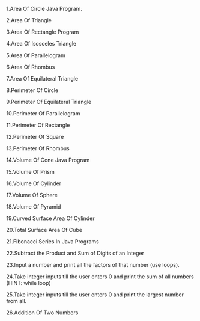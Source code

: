1.Area Of Circle Java Program.

2.Area Of Triangle

3.Area Of Rectangle Program

4.Area Of Isosceles Triangle

5.Area Of Parallelogram

6.Area Of Rhombus

7.Area Of Equilateral Triangle

8.Perimeter Of Circle

9.Perimeter Of Equilateral Triangle

10.Perimeter Of Parallelogram

11.Perimeter Of Rectangle


12.Perimeter Of Square

13.Perimeter Of Rhombus

14.Volume Of Cone Java Program

15.Volume Of Prism

16.Volume Of Cylinder

17.Volume Of Sphere

18.Volume Of Pyramid

19.Curved Surface Area Of Cylinder

20.Total Surface Area Of Cube

21.Fibonacci Series In Java Programs

22.Subtract the Product and Sum of Digits of an Integer

23.Input a number and print all the factors of that number (use loops).

24.Take integer inputs till the user enters 0 and print the sum of all numbers (HINT: while loop)

25.Take integer inputs till the user enters 0 and print the largest number from all.

26.Addition Of Two Numbers